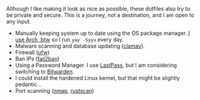 Although I like making it look as nice as possible, these dotfiles also try to be private and secure.
This is a journey, not a destination, and I am open to any input.

- Manually keeping system up to date using the OS package manager. [I use Arch, btw](https://wiki.archlinux.org/title/Arch_Linux) so I run `yay -Syyu` every day.
- Malware scanning and database updating ([clamav](https://github.com/Cisco-Talos/clamav)).
- Firewall ([ufw](https://wiki.archlinux.org/title/Uncomplicated_Firewall))
- Ban IPs ([fail2ban](https://github.com/fail2ban/fail2ban))
- Using a Password Manager. I use [LastPass](https://www.lastpass.com/), but I am considering switching to [Bitwarden](https://bitwarden.com/).
- I could install the hardened Linux kernel, but that might be slightly pedantic...
- Port scanning ([nmap](https://github.com/nmap/nmap), [rustscan](https://github.com/RustScan/RustScan))
